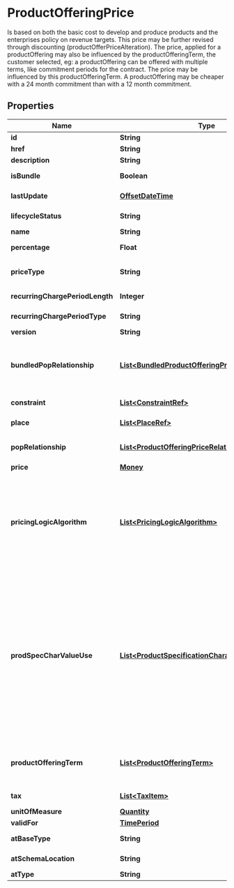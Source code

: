 

# ProductOfferingPrice

Is based on both the basic cost to develop and produce products and the enterprises policy on revenue targets. This price may be further revised through discounting (productOfferPriceAlteration). The price, applied for a productOffering may also be influenced by the productOfferingTerm, the customer selected, eg: a productOffering can be offered with multiple terms, like commitment periods for the contract. The price may be influenced by this productOfferingTerm. A productOffering may be cheaper with a 24 month commitment than with a 12 month commitment.
## Properties

Name | Type | Description | Notes
------------ | ------------- | ------------- | -------------
**id** | **String** | unique id of this resource |  [optional]
**href** | **String** | Reference of the ProductOfferingPrice |  [optional]
**description** | **String** | Description of the productOfferingPrice |  [optional]
**isBundle** | **Boolean** | A flag indicating if this ProductOfferingPrice is composite (bundle) or not |  [optional]
**lastUpdate** | [**OffsetDateTime**](OffsetDateTime.md) | the last update time of this ProductOfferingPrice |  [optional]
**lifecycleStatus** | **String** | the lifecycle status of this ProductOfferingPrice |  [optional]
**name** | **String** | Name of the productOfferingPrice |  [optional]
**percentage** | **Float** | Percentage to apply for ProductOfferPriceAlteration (Discount) |  [optional]
**priceType** | **String** | A category that describes the price, such as recurring, discount, allowance, penalty, and so forth. |  [optional]
**recurringChargePeriodLength** | **Integer** | the period of the recurring charge:  1, 2, ... .It sets to zero if it is not applicable |  [optional]
**recurringChargePeriodType** | **String** | The period to repeat the application of the price Could be month, week... |  [optional]
**version** | **String** | ProductOffering version |  [optional]
**bundledPopRelationship** | [**List&lt;BundledProductOfferingPriceRelationship&gt;**](BundledProductOfferingPriceRelationship.md) | this object represents a bundle relationship from a bundle product offering price (parent) to a simple product offering price (child). A simple product offering price may participate in more than one bundle relationship. |  [optional]
**constraint** | [**List&lt;ConstraintRef&gt;**](ConstraintRef.md) | The Constraint resource represents a policy/rule applied to ProductOfferingPrice. |  [optional]
**place** | [**List&lt;PlaceRef&gt;**](PlaceRef.md) | Place defines the places where the products are sold or delivered. |  [optional]
**popRelationship** | [**List&lt;ProductOfferingPriceRelationship&gt;**](ProductOfferingPriceRelationship.md) | Product Offering Prices related to this Product Offering Price, for example a price alteration such as allowance or discount |  [optional]
**price** | [**Money**](Money.md) |  |  [optional]
**pricingLogicAlgorithm** | [**List&lt;PricingLogicAlgorithm&gt;**](PricingLogicAlgorithm.md) | The PricingLogicAlgorithm entity represents an instantiation of an interface specification to external rating function (without a modeled behavior in SID). Some of the parameters of the interface definition may be already set (such as price per unit) and some may be gathered during the rating process from the event (such as call duration) or from ProductCharacteristicValues (such as assigned bandwidth). |  [optional]
**prodSpecCharValueUse** | [**List&lt;ProductSpecificationCharacteristicValueUse&gt;**](ProductSpecificationCharacteristicValueUse.md) | A use of the ProductSpecificationCharacteristicValue by a ProductOfferingPrice to which additional properties (attributes) apply or override the properties of similar properties contained in ProductSpecificationCharacteristicValue. It should be noted that characteristics which their value(s) addressed by this object must exist in corresponding product specification. The available characteristic values for a ProductSpecificationCharacteristic in a Product specification can be modified at the ProductOffering and ProcuctOfferingPrice level. The list of values in ProductSpecificationCharacteristicValueUse is a strict subset of the list of values as defined in the corresponding product specification characteristics. |  [optional]
**productOfferingTerm** | [**List&lt;ProductOfferingTerm&gt;**](ProductOfferingTerm.md) | A list of conditions under which a ProductOfferingPrice is made available to Customers. For instance, a Product Offering Price can be offered with multiple commitment periods. |  [optional]
**tax** | [**List&lt;TaxItem&gt;**](TaxItem.md) | An amount of money levied on the price of a Product by a legislative body. |  [optional]
**unitOfMeasure** | [**Quantity**](Quantity.md) |  |  [optional]
**validFor** | [**TimePeriod**](TimePeriod.md) |  |  [optional]
**atBaseType** | **String** | the immediate base class type of this product offering |  [optional]
**atSchemaLocation** | **String** | hyperlink reference to the schema describing this resource |  [optional]
**atType** | **String** | The class type of this Product offering |  [optional]




